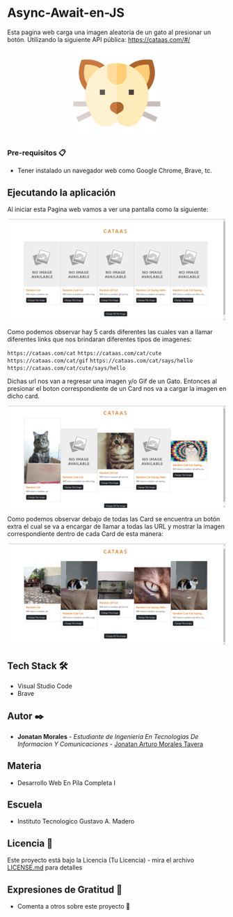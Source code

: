 # Async-Await-en-JS

Esta pagina web carga una imagen aleatoria de un gato al presionar un botón.
Utilizando la siguiente API pública: https://cataas.com/#/

<p align="center">
  <img src="./S02E06_Asincronia/assets/ic_cat.png" width="200" title="Icon Aplication">
</p>

### Pre-requisitos 📋

* Tener instalado un navegador web como Google Chrome, Brave, tc.

## Ejecutando la aplicación

Al iniciar esta Pagina web vamos a ver una pantalla como la siguiente:

<p align="center">
  <img src="./S02E06_Asincronia/assets/screen_01.png" width="500" title="Icon Aplication">
</p>

Como podemos observar hay 5 cards diferentes las cuales van a llamar diferentes links que nos brindaran diferentes tipos de imagenes:

`https://cataas.com/cat`
`https://cataas.com/cat/cute`
`https://cataas.com/cat/gif`
`https://cataas.com/cat/says/hello`
`https://cataas.com/cat/cute/says/hello`

Dichas url nos van a regresar una imagen y/o Gif de un Gato.
Entonces al presionar el boton correspondiente de un Card nos va a cargar la imagen en dicho card.

<p align="center">
  <img src="./S02E06_Asincronia/assets/screen_02.png" width="500" title="Icon Aplication">
</p>

Como podemos observar debajo de todas las Card se encuentra un botón extra el cual se va a encargar de llamar a todas las URL y mostrar la imagen correspondiente dentro de cada Card de esta manera:

<p align="center">
  <img src="./S02E06_Asincronia/assets/screen_03.png" width="500" title="Icon Aplication">
</p>

## Tech Stack 🛠️

* Visual Studio Code
* Brave

## Autor ✒️

* **Jonatan Morales** - *Estudiante de Ingenieria En Tecnologias De Informacion Y Comunicaciones* - [Jonatan Arturo Morales Tavera](https://www.linkedin.com/in/jonatan-arturo-morales-tavera-3b825b240/)

## Materia

* Desarrollo Web En Pila Completa I

## Escuela

* Instituto Tecnologico Gustavo A. Madero

## Licencia 📄

Este proyecto está bajo la Licencia (Tu Licencia) - mira el archivo [LICENSE.md](LICENSE.md) para detalles

## Expresiones de Gratitud 🎁

* Comenta a otros sobre este proyecto 📢